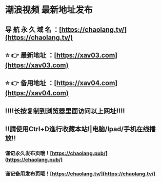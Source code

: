 # 潮浪视频 最新地址发布

## 导 航 永 久 域 名 ：[https://chaolang.tv/](https://chaolang.tv/)

## ⭐️ 👉 最新地址 ：[https://xav03.com](https://xav03.com)

## ⭐️ 👉 备用地址 ：[https://xav04.com](https://xav04.com)


## ‼️‼️长按复制到浏览器里面访问以上网址‼️‼️

## ‼️請使用Ctrl+D進行收藏本站!|电脑/Ipad/手机在线播放‼️

### 谨记永久发布页哦！[https://chaolang.pub/](https://chaolang.pub/)

### 谨记备用发布页哦！[https://chaolang.tv/](https://chaolang.tv/)
